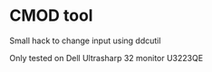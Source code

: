 # CMOD tool

Small hack to change input using ddcutil

Only tested on Dell Ultrasharp 32 monitor U3223QE
